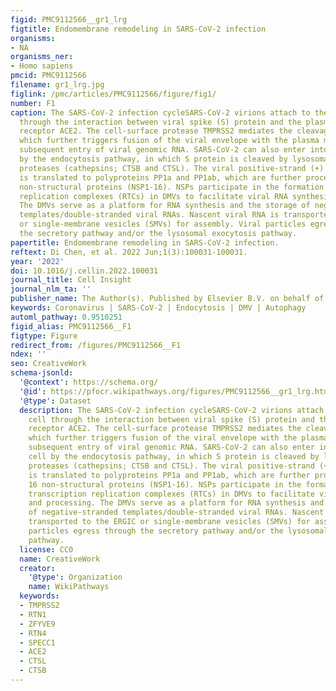 ```yaml
---
figid: PMC9112566__gr1_lrg
figtitle: Endomembrane remodeling in SARS-CoV-2 infection
organisms:
- NA
organisms_ner:
- Homo sapiens
pmcid: PMC9112566
filename: gr1_lrg.jpg
figlink: /pmc/articles/PMC9112566/figure/fig1/
number: F1
caption: The SARS-CoV-2 infection cycleSARS-CoV-2 virions attach to the host cell
  through the interaction between viral spike (S) protein and the plasma membrane
  receptor ACE2. The cell-surface protease TMPRSS2 mediates the cleavage of S protein,
  which further triggers fusion of the viral envelope with the plasma membrane and
  subsequent entry of viral genomic RNA. SARS-CoV-2 can also enter into the host cell
  by the endocytosis pathway, in which S protein is cleaved by lysosomal cysteine
  proteases (cathepsins; CTSB and CTSL). The viral positive-strand (+) RNA genome
  is translated to polyproteins PP1a and PP1ab, which are further processed into 16
  non-structural proteins (NSP1-16). NSPs participate in the formation of viral transcription
  replication complexes (RTCs) in DMVs to facilitate viral RNA synthesis and processing.
  The DMVs serve as a platform for RNA synthesis and the storage of negative-stranded
  templates/double-stranded viral RNAs. Nascent viral RNA is transported to the ERGIC
  or single-membrane vesicles (SMVs) for assembly. Viral particles egress through
  the secretory pathway and/or the lysosomal exocytosis pathway.
papertitle: Endomembrane remodeling in SARS-CoV-2 infection.
reftext: Di Chen, et al. 2022 Jun;1(3):100031-100031.
year: '2022'
doi: 10.1016/j.cellin.2022.100031
journal_title: Cell Insight
journal_nlm_ta: ''
publisher_name: The Author(s). Published by Elsevier B.V. on behalf of Wuhan University.
keywords: Coronavirus | SARS-CoV-2 | Endocytosis | DMV | Autophagy
automl_pathway: 0.9510251
figid_alias: PMC9112566__F1
figtype: Figure
redirect_from: /figures/PMC9112566__F1
ndex: ''
seo: CreativeWork
schema-jsonld:
  '@context': https://schema.org/
  '@id': https://pfocr.wikipathways.org/figures/PMC9112566__gr1_lrg.html
  '@type': Dataset
  description: The SARS-CoV-2 infection cycleSARS-CoV-2 virions attach to the host
    cell through the interaction between viral spike (S) protein and the plasma membrane
    receptor ACE2. The cell-surface protease TMPRSS2 mediates the cleavage of S protein,
    which further triggers fusion of the viral envelope with the plasma membrane and
    subsequent entry of viral genomic RNA. SARS-CoV-2 can also enter into the host
    cell by the endocytosis pathway, in which S protein is cleaved by lysosomal cysteine
    proteases (cathepsins; CTSB and CTSL). The viral positive-strand (+) RNA genome
    is translated to polyproteins PP1a and PP1ab, which are further processed into
    16 non-structural proteins (NSP1-16). NSPs participate in the formation of viral
    transcription replication complexes (RTCs) in DMVs to facilitate viral RNA synthesis
    and processing. The DMVs serve as a platform for RNA synthesis and the storage
    of negative-stranded templates/double-stranded viral RNAs. Nascent viral RNA is
    transported to the ERGIC or single-membrane vesicles (SMVs) for assembly. Viral
    particles egress through the secretory pathway and/or the lysosomal exocytosis
    pathway.
  license: CC0
  name: CreativeWork
  creator:
    '@type': Organization
    name: WikiPathways
  keywords:
  - TMPRSS2
  - RTN1
  - ZFYVE9
  - RTN4
  - SPECC1
  - ACE2
  - CTSL
  - CTSB
---
```

